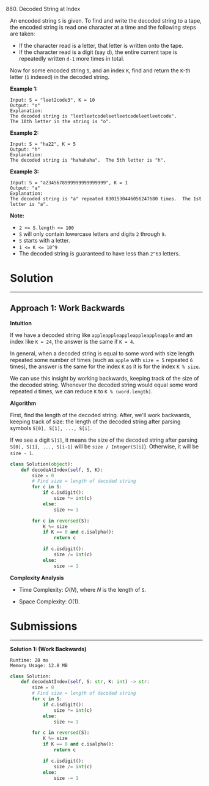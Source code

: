 880. Decoded String at Index

An encoded string `S` is given.  To find and write the decoded string to a tape, the encoded string is read one character at a time and the following steps are taken:

* If the character read is a letter, that letter is written onto the tape.
* If the character read is a digit (say d), the entire current tape is repeatedly written `d-1` more times in total.

Now for some encoded string `S`, and an index `K`, find and return the `K`-th letter (`1` indexed) in the decoded string.

 

**Example 1:**
```
Input: S = "leet2code3", K = 10
Output: "o"
Explanation: 
The decoded string is "leetleetcodeleetleetcodeleetleetcode".
The 10th letter in the string is "o".
```

**Example 2:**
```
Input: S = "ha22", K = 5
Output: "h"
Explanation: 
The decoded string is "hahahaha".  The 5th letter is "h".
```

**Example 3:**
```
Input: S = "a2345678999999999999999", K = 1
Output: "a"
Explanation: 
The decoded string is "a" repeated 8301530446056247680 times.  The 1st letter is "a".
```

**Note:**

* `2 <= S.length <= 100`
* `S` will only contain lowercase letters and digits `2` through `9`.
* `S` starts with a letter.
* `1 <= K <= 10^9`
* The decoded string is guaranteed to have less than `2^63` letters.

# Solution
---
## Approach 1: Work Backwards
**Intuition**

If we have a decoded string like `appleappleappleappleappleapple` and an index like `K = 24`, the answer is the same if `K = 4`.

In general, when a decoded string is equal to some word with size length repeated some number of times (such as `apple` with `size = 5` repeated `6` times), the answer is the same for the index `K` as it is for the index `K % size`.

We can use this insight by working backwards, keeping track of the size of the decoded string. Whenever the decoded string would equal some word repeated `d` times, we can reduce `K` to `K % (word.length)`.

**Algorithm**

First, find the length of the decoded string. After, we'll work backwards, keeping track of size: the length of the decoded string after parsing symbols `S[0], S[1], ..., S[i]`.

If we see a digit `S[i]`, it means the size of the decoded string after parsing `S[0], S[1], ..., S[i-1]` will be `size / Integer(S[i]`). Otherwise, it will be `size - 1`.

```python
class Solution(object):
    def decodeAtIndex(self, S, K):
        size = 0
        # Find size = length of decoded string
        for c in S:
            if c.isdigit():
                size *= int(c)
            else:
                size += 1

        for c in reversed(S):
            K %= size
            if K == 0 and c.isalpha():
                return c

            if c.isdigit():
                size /= int(c)
            else:
                size -= 1
```

**Complexity Analysis**

* Time Complexity: $O(N)$, where $N$ is the length of `S`.

* Space Complexity: $O(1)$.

# Submissions
---
**Solution 1: (Work Backwards)**
```
Runtime: 28 ms
Memory Usage: 12.8 MB
```
```python
class Solution:
    def decodeAtIndex(self, S: str, K: int) -> str:
        size = 0
        # Find size = length of decoded string
        for c in S:
            if c.isdigit():
                size *= int(c)
            else:
                size += 1

        for c in reversed(S):
            K %= size
            if K == 0 and c.isalpha():
                return c

            if c.isdigit():
                size /= int(c)
            else:
                size -= 1
```